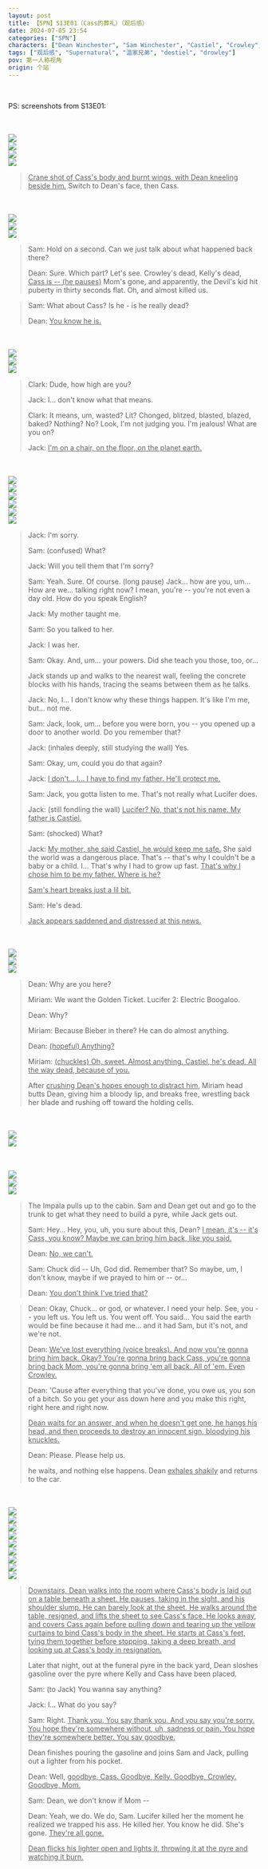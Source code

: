 ```yaml
---
layout: post
title: 【SPN】S13E01（Cass的葬礼）（观后感）
date: 2024-07-05 23:54
categories: ["SPN"]
characters: ["Dean Winchester", "Sam Winchester", "Castiel", "Crowley", "Jack Kline"]
tags: ["观后感", "Supernatural", "温家兄弟", "destiel", "drowley"]
pov: 第一人称视角
origin: 个站
---
```


<br>

PS: screenshots from S13E01:

<br><br>
![](/assets/images/SPN/S13/2024-07-05-SPN-1301-1.jpg)
<br>
![](/assets/images/SPN/S13/2024-07-07-SPN-1303-1.jpg)
<br>
![](/assets/images/SPN/S13/2024-07-05-SPN-1301-2.jpg)
<br>
![](/assets/images/SPN/S13/2024-07-05-SPN-1301-3.jpg)
<br>

> <u>Crane shot of Cass's body and burnt wings, with Dean kneeling beside him.</u> Switch to Dean's face, then Cass.

<br><br>
![](/assets/images/SPN/S13/2024-07-05-SPN-1301-4.jpg)
<br>
![](/assets/images/SPN/S13/2024-07-05-SPN-1301-5.jpg)
<br>
![](/assets/images/SPN/S13/2024-07-05-SPN-1301-6.jpg)
<br>

> Sam: Hold on a second. Can we just talk about what happened back there?
>
> Dean: Sure. Which part? Let's see. Crowley's dead, Kelly's dead, <u>Cass is -- (he pauses)</u> Mom's gone, and apparently, the Devil's kid hit puberty in thirty seconds flat. Oh, and almost killed us.

> Sam: What about Cass? Is he - is he really dead?
>
> Dean: <u>You know he is.</u>

<br><br>
![](/assets/images/SPN/S13/2024-07-05-SPN-1301-7.jpg)
<br>
![](/assets/images/SPN/S13/2024-07-05-SPN-1301-9.jpg)
<br>
![](/assets/images/SPN/S13/2024-07-05-SPN-1301-10.jpg)
<br>

> Clark: Dude, how high are you?
>
> Jack: I... don't know what that means.
>
> Clark: It means, um, wasted? Lit? Chonged, blitzed, blasted, blazed, baked? Nothing? No? Look, I'm not judging you. I'm jealous! What are you on?
>
> Jack: <u>I'm on a chair, on the floor, on the planet earth.</u>

<br><br>
![](/assets/images/SPN/S13/2024-07-05-SPN-1301-11.jpg)
<br>
![](/assets/images/SPN/S13/2024-07-05-SPN-1301-12.jpg)
<br>
![](/assets/images/SPN/S13/2024-07-05-SPN-1301-13.jpg)
<br>
![](/assets/images/SPN/S13/2024-07-05-SPN-1301-14.jpg)
<br>
![](/assets/images/SPN/S13/2024-07-05-SPN-1301-15.jpg)
<br>
![](/assets/images/SPN/S13/2024-07-05-SPN-1301-16.jpg)
<br>

> Jack: I'm sorry.
>
> Sam: (confused) What?
>
> Jack: Will you tell them that I'm sorry?
>
> Sam: Yeah. Sure. Of course. (long pause) Jack... how are you, um... How are we... talking right now? I mean, you're -- you're not even a day old. How do you speak English?
>
> Jack: My mother taught me.
>
> Sam: So you talked to her.
>
> Jack: I was her.
>
> Sam: Okay. And, um... your powers. Did she teach you those, too, or...
>
> Jack stands up and walks to the nearest wall, feeling the concrete blocks with his hands, tracing the seams between them as he talks.
>
> Jack: No, I... I don't know why these things happen. It's like I'm me, but... not me.
>
> Sam: Jack, look, um... before you were born, you -- you opened up a door to another world. Do you remember that?
>
> Jack: (inhales deeply, still studying the wall) Yes.
>
> Sam: Okay, um, could you do that again?
>
> Jack: <u>I don't... I... I have to find my father. He'll protect me.</u>
>
> Sam: Jack, you gotta listen to me. That's not really what Lucifer does.
>
> Jack: (still fondling the wall) <u>Lucifer? No, that's not his name. My father is Castiel.</u>
>
> Sam: (shocked) What?
>
> Jack: <u>My mother, she said Castiel, he would keep me safe.</u> She said the world was a dangerous place. That's -- that's why I couldn't be a baby or a child. I... That's why I had to grow up fast. <u>That's why I chose him to be my father. Where is he?</u>
>
> <u>Sam's heart breaks just a lil bit.</u>
>
> Sam: He's dead.
>
> <u>Jack appears saddened and distressed at this news.</u>

<br><br>
![](/assets/images/SPN/S13/2024-07-05-SPN-1301-18.jpg)
<br>
![](/assets/images/SPN/S13/2024-07-05-SPN-1301-19.jpg)
<br>
![](/assets/images/SPN/S13/2024-07-05-SPN-1301-20.jpg)
<br>

> Dean: Why are you here?
>
> Miriam: We want the Golden Ticket. Lucifer 2: Electric Boogaloo.
>
> Dean: Why?
>
> Miriam: Because Bieber in there? He can do almost anything.
>
> Dean: <u>(hopeful) Anything?</u>
>
> Miriam: <u>(chuckles) Oh, sweet. Almost anything. Castiel, he's dead. All the way dead, because of you.</u>
>
> After <u>crushing Dean's hopes enough to distract him</u>, Miriam head butts Dean, giving him a bloody lip, and breaks free, wrestling back her blade and rushing off toward the holding cells.

<br><br>
![](/assets/images/SPN/S13/2024-07-05-SPN-1301-17.jpg)
<br>
![](/assets/images/SPN/S13/2024-07-05-SPN-1301-21.jpg)
<br>

<br><br>
![](/assets/images/SPN/S13/2024-07-05-SPN-1301-22.jpg)
<br>
![](/assets/images/SPN/S13/2024-07-05-SPN-1301-23.jpg)
<br>
![](/assets/images/SPN/S13/2024-07-05-SPN-1301-8.jpg)
<br>

> The Impala pulls up to the cabin. Sam and Dean get out and go to the trunk to get what they need to build a pyre, while Jack gets out.
>
> Sam: Hey... Hey, you, uh, you sure about this, Dean? <u>I mean, it's -- it's Cass, you know? Maybe we can bring him back, like you said.</u>
>
> Dean: <u>No, we can't.</u>
>
> Sam: Chuck did -- Uh, God did. Remember that? So maybe, um, I don't know, maybe if we prayed to him or -- or...
>
> Dean: <u>You don't think I've tried that?</u>

> Dean: Okay, Chuck... or god, or whatever. I need your help. See, you -- you left us. You left us. You went off. You said... You said the earth would be fine because it had me... and it had Sam, but it's not, and we're not.
>
> Dean: <u>We've lost everything (voice breaks). And now you're gonna bring him back. Okay? You're gonna bring back Cass, you're gonna bring back Mom, you're gonna bring 'em all back. All of 'em. Even Crowley.</u>
>
> Dean: 'Cause after everything that you've done, you owe us, you son of a bitch. So you get your ass down here and you make this right, right here and right now.
>
> <u>Dean waits for an answer, and when he doesn't get one, he hangs his head, and then proceeds to destroy an innocent sign, bloodying his knuckles.</u>
>
> Dean: Please. Please help us.
>
> he waits, and nothing else happens. Dean <u>exhales shakily</u> and returns to the car.

<br><br>
![](/assets/images/SPN/S13/2024-07-05-SPN-1301-24.jpg)
<br>
![](/assets/images/SPN/S13/2024-07-05-SPN-1301-25.jpg)
<br>
![](/assets/images/SPN/S13/2024-07-05-SPN-1301-26.jpg)
<br>
![](/assets/images/SPN/S13/2024-07-05-SPN-1301-27.jpg)
<br>
![](/assets/images/SPN/S13/2024-07-05-SPN-1301-28.jpg)
<br>
![](/assets/images/SPN/S13/2024-07-05-SPN-1301-29.jpg)
<br>
![](/assets/images/SPN/S13/2024-07-05-SPN-1301-30.jpg)
<br>
![](/assets/images/SPN/S13/2024-07-05-SPN-1301-31.jpg)
<br>
![](/assets/images/SPN/S13/2024-07-05-SPN-1301-32.jpg)
<br>

> <u>Downstairs, Dean walks into the room where Cass's body is laid out on a table beneath a sheet. He pauses, taking in the sight, and his shoulder slump. He can barely look at the sheet. He walks around the table, resigned, and lifts the sheet to see Cass's face. He looks away, and covers Cass again before pulling down and tearing up the yellow curtains to bind Cass's body in the sheet. He starts at Cass's feet, tying them together before stopping, taking a deep breath, and looking up at Cass's body in resignation.</u>
>
> Later that night, out at the funeral pyre in the back yard, Dean sloshes gasoline over the pyre where Kelly and Cass have been placed.
>
> Sam: (to Jack) You wanna say anything?
>
> Jack: I... What do you say?
>
> Sam: Right. <u>Thank you. You say thank you. And you say you're sorry. You hope they're somewhere without, uh, sadness or pain. You hope they're somewhere better. You say goodbye.</u>
>
> Dean finishes pouring the gasoline and joins Sam and Jack, pulling out a lighter from his pocket.
>
> Dean: Well, <u>goodbye, Cass. Goodbye, Kelly. Goodbye, Crowley. Goodbye, Mom.</u>
>
> Sam: Dean, we don't know if Mom --
>
> Dean: Yeah, we do. We do, Sam. Lucifer killed her the moment he realized we trapped his ass. He killed her. You know he did. She's gone. <u>They're all gone.</u>
>
> <u>Dean flicks his lighter open and lights it, throwing it at the pyre and watching it burn.</u>
